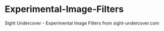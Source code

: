 # Experimental-Image-Filters
Sight Undercover - Experimental Image Filters from sight-undercover.com
